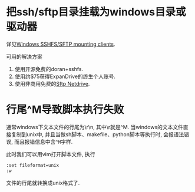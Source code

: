 # 把ssh/sftp目录挂载为windows目录或驱动器

详见[Windows SSHFS/SFTP mounting clients](https://softwarerecs.stackexchange.com/questions/13875/windows-sshfs-sftp-mounting-clients).

可用的解决方案

1. 使用开源免费的doran+sshfs.
2. 使用约$75获得ExpanDrive的终生个人账号.
3. 使用非商用免费的[Sftp Netdrive](http://www.sftpnetdrive.com/).


# 行尾^M导致脚本执行失败

通常windows下文本文件的行尾为\r\n, 其中\r就是^M. 当windows的文本文件直接复制到unix中, 并且当做sh脚本、makefile、python脚本等执行时, 会报语法错误, 而且报错信息中含`^M`字样.

此时我们可以用vim打开脚本文件, 执行

```sh
:set fileformat=unix
:w
```

文件的行尾就转换成unix格式了.